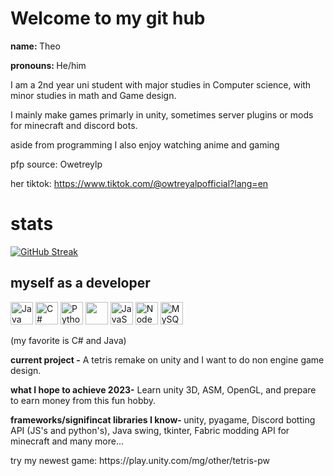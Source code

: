 # Welcome to my git hub

<b>name: </b> Theo

<b>pronouns: </b> He/him


I am a 2nd year uni student with major studies in Computer science, with minor studies in math and Game design. 

I mainly make games primarly in unity, sometimes server plugins or mods for minecraft and discord bots.   

aside from programming I also enjoy watching anime and gaming

pfp source: Owetreylp

her tiktok: https://www.tiktok.com/@owtreyalpofficial?lang=en

# stats

[![GitHub Streak](https://streak-stats.demolab.com?user=TheoW03&theme=cobalt&layout=compact=0&date_format=M%20j%5B%2C%20Y%5D&border=00000000&background=00000000&stroke=9C13CB&ring=9412C1D5&fire=C46B2E&currStreakNum=36FEA9&sideNums=825AFFEA&currStreakLabel=FF36F0EA&sideLabels=825AFFEA&dates=825AFFEA)](https://github.com/TheoW03?tab=repositories)



<h2> myself as a developer </h2>

<p align="left">
<a href="https://www.oracle.com/java/" target="_blank" rel="noreferrer"><img src="https://raw.githubusercontent.com/danielcranney/readme-generator/main/public/icons/skills/java-colored.svg" width="36" height="36" alt="Java" /></a>
<a href="https://learn.microsoft.com/en-us/dotnet/csharp" target="_blank" rel="noreferrer"><img src="https://raw.githubusercontent.com/danielcranney/readme-generator/main/public/icons/skills/csharp.svg" width="36" height="36" alt="C#" /></a>
<a href="https://www.python.org/" target="_blank" rel="noreferrer"><img src="https://raw.githubusercontent.com/danielcranney/readme-generator/main/public/icons/skills/python-colored.svg" width="36" height="36" alt="Python" /></a>
<img width="36" height="36"src=https://raw.githubusercontent.com/danielcranney/readme-generator/main/public/icons/skills/rust.svg>
<a href="https://developer.mozilla.org/en-US/docs/Web/JavaScript" target="_blank" rel="noreferrer"><img src="https://raw.githubusercontent.com/danielcranney/readme-generator/main/public/icons/skills/javascript-colored.svg" width="36" height="36" alt="JavaScript" /></a>
<a href="https://nodejs.org/en/" target="_blank" rel="noreferrer"><img src="https://raw.githubusercontent.com/danielcranney/readme-generator/main/public/icons/skills/nodejs-colored.svg" width="36" height="36" alt="NodeJS" /></a>
<a href="https://www.mysql.com/" target="_blank" rel="noreferrer"><img src="https://raw.githubusercontent.com/danielcranney/readme-generator/main/public/icons/skills/mysql-colored.svg" width="36" height="36" alt="MySQL" /></a>

</p>

(my favorite is C# and Java)

<b>current project -</b> A tetris remake on unity and I want to do non engine game design.

<b>what I hope to achieve 2023-</b> Learn unity 3D, ASM, OpenGL, and prepare to earn money from this fun hobby. 

<b>frameworks/signifincat libraries I know- </b> unity, pyagame, Discord botting API (JS's and python's), Java swing, tkinter, Fabric modding API for minecraft and many more...

<p>try my newest game:  https://play.unity.com/mg/other/tetris-pw </p>

